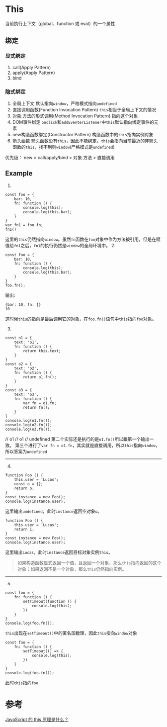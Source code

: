 # This
当前执行上下文（global、function 或 eval）的一个属性
## 绑定
### 显式绑定
1. call(Apply Pattern)
2. apply(Apply Pattern)
3. bind
### 隐式绑定
1. 全局上下文
默认指向`window`，严格模式指向`undefined`
2. 直接调用函数(Function Invocation Pattern)
`this`相当于全局上下文的情况
3. 对象.方法的形式调用(Method Invocation Pattern)
指向这个对象
4. DOM事件绑定
`onclick`和`addEventerListener`中`this`默认指向绑定事件的元素
5. new构造函数绑定(Constructor Pattern)
构造函数中的`this`指向实例对象
6. 箭头函数
箭头函数没有`this`，因此不能绑定。`this`会指向当前最近的非箭头函数的`this`，找不到则`window`(严格模式是`undefined`)

优先级：
new > call/apply/bind > 对象.方法 > 直接调用

## Example
1. 
```
const foo = {
    bar: 10,
    fn: function () {
        console.log(this);
        console.log(this.bar);
    }
}
var fn1 = foo.fn;
fn1()
```
这里的`this`仍然指向`window`。虽然`fn`函数在`foo`对象中作为方法被引用，但是在赋值给`fn1`之后，`fn1`的执行仍然是`window`的全局环境中。
2. 
```
const foo = {
    bar: 10,
    fn: function () {
        console.log(this);
        console.log(this.bar);
    }
}
foo.fn();
```
输出:
```
{bar: 10, fn: ƒ}
10
```
这时候`this`的指向是最后调用它的对象，在`foo.fn()`语句中`this`指向`foo`对象。

3. 
```
const o1 = {
    text: 'o1',
    fn: function () {
        return this.text;
    }
}
const o2 = {
    text: 'o2',
    fn: function () {
        return o1.fn();
    }
}
const o3 = {
    text: 'o3',
    fn: function () {
        var fn = o1.fn;
        return fn();
    }
}
console.log(o1.fn());
console.log(o2.fn());
console.log(o3.fn());
```
// o1
// o1
// undefined
第二个实际还是执行的是`o1.fn()`所以跟第一个输出一致。
第三个进行了`var fn = o1.fn`，其实就是直接调用，所以`this`指向`window`，所以答案为`undefined`
- - - 
4. 
```
function Foo () {
    this.user = 'Lucas';
    const o = {};
    return o;
}
const instance = new Foo();
console.log(instance.user);
```
这里输出`undefined`，此时`instance`返回空对象`o`。
```
function Foo () {
    this.user = 'Lucas';
    return 1;
}
const instance = new Foo();
console.log(instance.user);
```
这里输出`Lucas`，此时`instance`返回目标对象实例`this`。
> 如果构造函数显式返回一个值，且返回一个对象，那么`this`指向返回的这个对象；如果返回不是一个对象，那么`this`仍然指向实例。
- - -
5. 
```
const foo = {
    fn: function () {
        setTimeout(function () {
            console.log(this);
        })
    }
}
console.log(foo.fn());
```
`this`出现在`setTimeout()`中的匿名函数理，因此`this`指向`window`对象
```
const foo = {
    fn: function () {
        setTimeout(() => {
            console.log(this);
        })
    }
}
console.log(foo.fn());
```
此时`this`指向`foo`
# 参考
[JavaScript 的 this 原理是什么？](https://www.zhihu.com/question/353757734/answer/883998953)